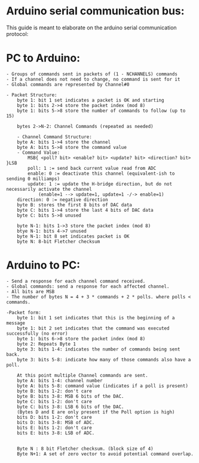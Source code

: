 # Arduino serial communication bus:

This guide is meant to elaborate on the arduino serial communication protocol:

# PC to Arduino:

    - Groups of commands sent in packets of (1 - NCHANNELS) commands
    - If a channel does not need to change, no command is sent for it
    - Global commands are represented by Channel#0

    - Packet Structure:
        byte 1: bit 1 set indicates a packet is OK and starting
        byte 1: bits 2->4 store the packet index (mod 8)
        byte 1: bits 5->8 store the number of commands to follow (up to 15)
        
        bytes 2->N-2: Channel Commands (repeated as needed)
    
	    - Channel Command Structure:
        byte A: bits 1->4 store the channel
        byte A: bits 5->8 store the command value
        - Command Value:
            MSB{ <poll? bit> <enable? bit> <update? bit> <direction? bit> }LSB
            poll: 1 := send back current value read from ADC 
            enable: 0 := deactivate this channel (equivalent-ish to sending 0 milliamps)
            update: 1 := update the H-bridge direction, but do not necessarily activate the channel
                (enable=1 --> update=1, update=1 -/-> enable=1)
        direction: 0 := negative direction
        byte B: stores the first 8 bits of DAC data
        byte C: bits 1->4 store the last 4 bits of DAC data
        byte C: bits 5->8 unused 

        byte N-1: bits 1->3 store the packet index (mod 8)
        btye N-1: bits 4->7 unused
        byte N-1: bit 8 set indicates packet is OK
        byte N: 8-bit Fletcher checksum



# Arduino to PC:

    - Send a response for each channel command received.
    - Global commands: send a response for each affected channel.
    - All bits are MSB
    - The number of bytes N = 4 + 3 * commands + 2 * polls. where polls < commands.

    -Packet form:
        byte 1: bit 1 set indicates that this is the beginning of a message
        byte 1: bit 2 set indicates that the command was executed successfully (no error)
        byte 1: bits 6->8 store the packet index (mod 8)
        byte 2: Repeats Byte 1
		byte 3: bits 1-4: indicates the number of commands being sent back.
		byte 3: bits 5-8: indicate how many of those commands also have a poll.
		
		At this point multiple Channel commands are sent.
        byte A: bits 1-4: channel number
        byte A: bits 5-8: command value (indicates if a poll is present)
		byte B: bits 1-2: don't care
		byte B: bits 3-8: MSB 6 bits of the DAC.
		byte C: bits 1-2: don't care
		byte C: bits 3-8: LSB 6 bits of the DAC.
		(Bytes D and E are only present if the Poll option is high)
		bits D: bits 1-2: don't care
		bits D: bits 3-8: MSB of ADC.
		bits E: bits 1-2: don't care
		bits E: bits 3-8: LSB of ADC.


        Byte N : 8 bit Fletcher checksum. (block size of 4)
        Byte N+1: A set of zero vector to avoid potential command overlap.




